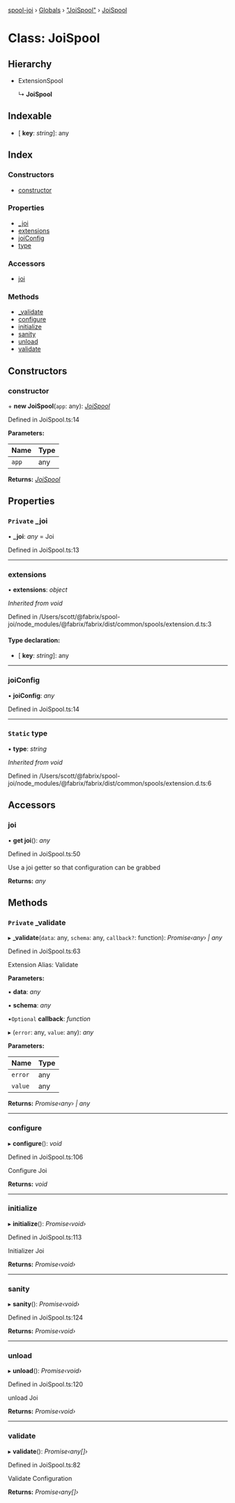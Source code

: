 [spool-joi](../README.md) › [Globals](../globals.md) › ["JoiSpool"](../modules/_joispool_.md) › [JoiSpool](_joispool_.joispool.md)

# Class: JoiSpool

## Hierarchy

* ExtensionSpool

  ↳ **JoiSpool**

## Indexable

* \[ **key**: *string*\]: any

## Index

### Constructors

* [constructor](_joispool_.joispool.md#constructor)

### Properties

* [_joi](_joispool_.joispool.md#private-_joi)
* [extensions](_joispool_.joispool.md#extensions)
* [joiConfig](_joispool_.joispool.md#joiconfig)
* [type](_joispool_.joispool.md#static-type)

### Accessors

* [joi](_joispool_.joispool.md#joi)

### Methods

* [_validate](_joispool_.joispool.md#private-_validate)
* [configure](_joispool_.joispool.md#configure)
* [initialize](_joispool_.joispool.md#initialize)
* [sanity](_joispool_.joispool.md#sanity)
* [unload](_joispool_.joispool.md#unload)
* [validate](_joispool_.joispool.md#validate)

## Constructors

###  constructor

\+ **new JoiSpool**(`app`: any): *[JoiSpool](_joispool_.joispool.md)*

Defined in JoiSpool.ts:14

**Parameters:**

Name | Type |
------ | ------ |
`app` | any |

**Returns:** *[JoiSpool](_joispool_.joispool.md)*

## Properties

### `Private` _joi

• **_joi**: *any* =  Joi

Defined in JoiSpool.ts:13

___

###  extensions

• **extensions**: *object*

*Inherited from void*

Defined in /Users/scott/@fabrix/spool-joi/node_modules/@fabrix/fabrix/dist/common/spools/extension.d.ts:3

#### Type declaration:

* \[ **key**: *string*\]: any

___

###  joiConfig

• **joiConfig**: *any*

Defined in JoiSpool.ts:14

___

### `Static` type

▪ **type**: *string*

*Inherited from void*

Defined in /Users/scott/@fabrix/spool-joi/node_modules/@fabrix/fabrix/dist/common/spools/extension.d.ts:6

## Accessors

###  joi

• **get joi**(): *any*

Defined in JoiSpool.ts:50

Use a joi getter so that configuration can be grabbed

**Returns:** *any*

## Methods

### `Private` _validate

▸ **_validate**(`data`: any, `schema`: any, `callback?`: function): *Promise‹any› | any*

Defined in JoiSpool.ts:63

Extension Alias: Validate

**Parameters:**

▪ **data**: *any*

▪ **schema**: *any*

▪`Optional`  **callback**: *function*

▸ (`error`: any, `value`: any): *any*

**Parameters:**

Name | Type |
------ | ------ |
`error` | any |
`value` | any |

**Returns:** *Promise‹any› | any*

___

###  configure

▸ **configure**(): *void*

Defined in JoiSpool.ts:106

Configure Joi

**Returns:** *void*

___

###  initialize

▸ **initialize**(): *Promise‹void›*

Defined in JoiSpool.ts:113

Initializer Joi

**Returns:** *Promise‹void›*

___

###  sanity

▸ **sanity**(): *Promise‹void›*

Defined in JoiSpool.ts:124

**Returns:** *Promise‹void›*

___

###  unload

▸ **unload**(): *Promise‹void›*

Defined in JoiSpool.ts:120

unload Joi

**Returns:** *Promise‹void›*

___

###  validate

▸ **validate**(): *Promise‹any[]›*

Defined in JoiSpool.ts:82

Validate Configuration

**Returns:** *Promise‹any[]›*
